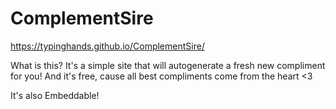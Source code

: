 # ComplementSire

https://typinghands.github.io/ComplementSire/

What is this? It's a simple site that will autogenerate a fresh new compliment for you! And it's free, cause all best compliments come from the heart <3 


It's also Embeddable!
